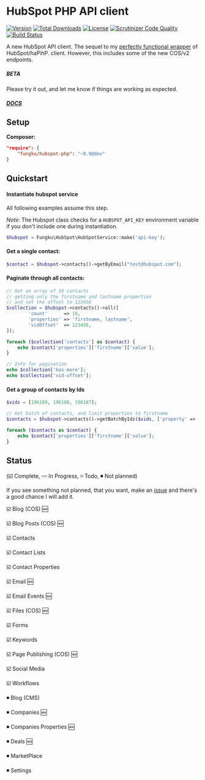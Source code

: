 # HubSpot PHP API client

[![Version](https://img.shields.io/packagist/v/fungku/hubspot-php.svg?style=flat-square)](https://packagist.org/packages/fungku/hubspot-php) 
 [![Total Downloads](https://img.shields.io/packagist/dt/fungku/hubspot-php.svg?style=flat-square)](https://packagist.org/packages/fungku/hubspot-php) 
 [![License](https://img.shields.io/packagist/l/fungku/hubspot-php.svg?style=flat-square)](https://packagist.org/packages/fungku/hubspot-php) 
 [![Scrutinizer Code Quality](https://img.shields.io/scrutinizer/g/fungku/hubspot-php.svg?style=flat-square)](https://scrutinizer-ci.com/g/fungku/hubspot-php/?branch=master) 
 [![Build Status](https://img.shields.io/travis/fungku/hubspot-php.svg?style=flat-square)](https://travis-ci.org/fungku/hubspot-php)

A new HubSpot API client. The sequel to my [perfectly functional wrapper](https://github.com/fungku/hubspot) of HubSpot/haPihP.
client. However, this includes some of the new COS/v2 endpoints.

##### BETA

Please try it out, and let me know if things are working as expected.

##### [DOCS](http://fungku.github.io/hubspot-php/api/namespace-Fungku.HubSpot.Api.html)

## Setup

**Composer:**

```json
"require": {
	"fungku/hubspot-php": "~0.9@dev"
}
```

## Quickstart

#### Instantiate hubspot service

All following examples assume this step.

*Note:* The Hubspot class checks for a `HUBSPOT_API_KEY` environment variable if you don't include one during instantiation.

```php
$hubspot = Fungku\HubSpot\HubSpotService::make('api-key');
```

#### Get a single contact:

```php
$contact = $hubspot->contacts()->getByEmail("test@hubspot.com");
```

#### Paginate through all contacts:

```php
// Get an array of 10 contacts
// getting only the firstname and lastname properties
// and set the offset to 123456
$collection = $hubspot->contacts()->all([
        'count'      => 10,
        'properties' => 'firstname, lastname',
        'vidOffset'  => 123456,
]);

foreach ($collection['contacts'] as $contact) {
    echo $contact['properties']['firstname']['value'];
}

// Info for pagination
echo $collection['has-more'];
echo $collection['vid-offset'];
```

#### Get a group of contacts by Ids

```php
$vids = [196189, 196188, 196187];

// Get batch of contacts, and limit properties to firstname
$contacts = $hubspot->contacts()->getBatchByIds($vids, ['property' => 'firstname']);

foreach ($contacts as $contact) {
    echo $contact['properties']['firstname']['value'];
}
```

## Status

(:ballot_box_with_check: Complete, :wavy_dash: In Progress, :white_medium_small_square: Todo, :black_medium_small_square: Not planned)

If you see something not planned, that you want, make an [issue](https://github.com/fungku/hubspot-php/issues) and there's a good chance I will add it.

:ballot_box_with_check: Blog (COS) :new:

:ballot_box_with_check: Blog Posts (COS) :new:

:ballot_box_with_check: Contacts

:ballot_box_with_check: Contact Lists

:ballot_box_with_check: Contact Properties

:ballot_box_with_check: Email :new:

:ballot_box_with_check: Email Events :new:

:ballot_box_with_check: Files (COS) :new:

:ballot_box_with_check: Forms

:ballot_box_with_check: Keywords

:ballot_box_with_check: Page Publishing (COS) :new:

:ballot_box_with_check: Social Media

:ballot_box_with_check: Workflows

:black_medium_small_square: Blog (CMS)

:black_medium_small_square: Companies :new:

:black_medium_small_square: Companies Properties :new:

:black_medium_small_square: Deals :new:

:black_medium_small_square: MarketPlace

:black_medium_small_square: Settings
